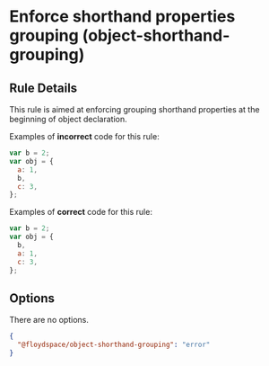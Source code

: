 # Enforce shorthand properties grouping (object-shorthand-grouping)

## Rule Details

This rule is aimed at enforcing grouping shorthand properties at the beginning of object declaration.

Examples of **incorrect** code for this rule:

```js
var b = 2;
var obj = {
  a: 1,
  b,
  c: 3,
};
```

Examples of **correct** code for this rule:

```js
var b = 2;
var obj = {
  b,
  a: 1,
  c: 3,
};
```

## Options

There are no options.

```json
{
  "@floydspace/object-shorthand-grouping": "error"
}
```
